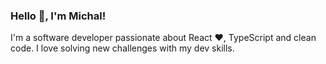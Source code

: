 ### Hello 👋, I'm Michal!

I'm a software developer passionate about React ❤️, TypeScript and clean code. I love solving new challenges with my dev skills.
